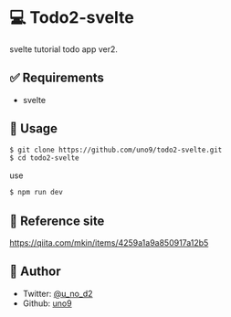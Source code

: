  # 💻 Todo2-svelte
svelte tutorial todo app ver2.

## ✅ Requirements
- svelte

## 🚀 Usage
```bash
$ git clone https://github.com/uno9/todo2-svelte.git
$ cd todo2-svelte
```
use
```bash
$ npm run dev
```

## 🤝 Reference site
https://qiita.com/mkin/items/4259a1a9a850917a12b5

## 👤 Author
- Twitter: [@u_no_d2](https://twitter.com/u_no_d2)
- Github: [uno9](https://github.com/uno9)
